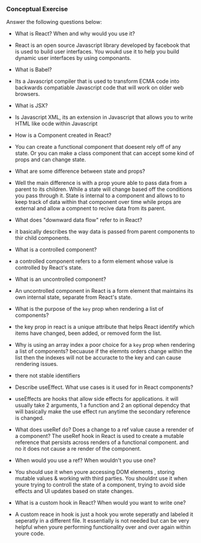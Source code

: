 ### Conceptual Exercise

Answer the following questions below:

- What is React? When and why would you use it?
- React is an open source Javascript library developed by facebook that is used to build user interfaces. You woukd use it to help you build dynamic user interfaces by using componants.

- What is Babel?
- Its a Javascript compiler that is used to transform ECMA code into backwards compatiable Javascript code that will work on older web browsers.

- What is JSX?
- Is Javascript XML, its an extension in Javascript that allows you to write HTML like ocde within Javascript

- How is a Component created in React?
- You can create a functional component that doesent rely off of any state. Or you can make a class component that can accept some kind of props and can change state.

- What are some difference between state and props?
- Well the main difference is with a prop youre able to pass data from a parent to its children. While a state will change based off the conditions you pass through it. State is internal to a component and allows to to keep track of data within that component over time while props are external and allow a compnent to recive data from its parent.

- What does "downward data flow" refer to in React?
- it basically describes the way data is passed from parent components to thir child components.

- What is a controlled component?
- a controlled component refers to a form element whose value is controlled by React's state.

- What is an uncontrolled component?
- An uncontrolled component in React is a form element that maintains its own internal state, separate from React's state.

- What is the purpose of the `key` prop when rendering a list of components?
- the key prop in react is a unique attribute that helps React identify which items have changed, been added, or removed form the list.

- Why is using an array index a poor choice for a `key` prop when rendering a list of components? becuause if the elemnts orders change within the list then the indexes will not be accuracte to the key and can cause rendering issues.
- there not stable identifiers

- Describe useEffect. What use cases is it used for in React components?
- useEffects are hooks that allow side effects for applications. it will usually take 2 arguments, 1 a function and 2 an optional dependcy that will basically make the use effect run anytime the secondary reference is changed.

- What does useRef do? Does a change to a ref value cause a rerender of a component? The useRef hook in React is used to create a mutable reference that persists across renders of a functional component. and no it does not cause a re render of the component.

- When would you use a ref? When wouldn't you use one?
- You should use it when youre accessing DOM elements , storing mutable values & working with third parties. You shouldnt use it when youre trying to controll the state of a component, trying to avoid side effects and UI updates based on state changes.

- What is a custom hook in React? When would you want to write one?
- A custom reace in hook is just a hook you wrote seperatly and labeled it seperatly in a different file. It essentially is not needed but can be very helpful when youre performing functionality over and over again within youre code.
